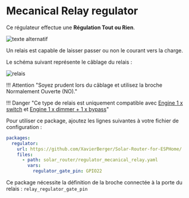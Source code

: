 # Mecanical Relay regulator

Ce régulateur effectue une **Régulation Tout ou Rien**.

![texte alternatif](images/Regulation_on_off.png)

Un relais est capable de laisser passer ou non le courant vers la charge.

Le schéma suivant représente le câblage du relais :

![relais](images/mecanical_relay.drawio.png)

!!! Attention "Soyez prudent lors du câblage et utilisez la broche Normalement Ouverte (NO)."

!!! Danger "Ce type de relais est uniquement compatible avec [Engine 1 x switch](engine_1switch.md) et [Engine 1 x dimmer + 1 x bypass](engine_1dimmer_1bypass.md)"

Pour utiliser ce package, ajoutez les lignes suivantes à votre fichier de configuration :

```yaml linenums="1"
packages:
  regulator:
    url: https://github.com/XavierBerger/Solar-Router-for-ESPHome/
    files:
      - path: solar_router/regulator_mecanical_relay.yaml
        vars:
          regulator_gate_pin: GPIO22
```

Ce package nécessite la définition de la broche connectée à la porte du relais : `relay_regulator_gate_pin`
